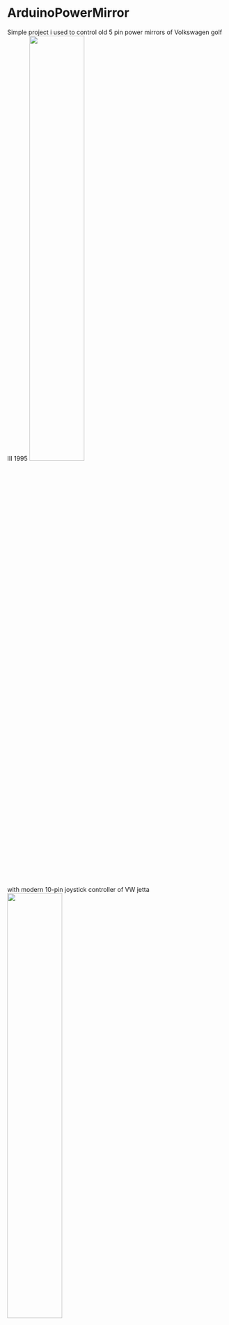 # ArduinoPowerMirror
Simple project i used to control old 5 pin power mirrors of Volkswagen golf III 1995 <img src="https://d3inagkmqs1m6q.cloudfront.net/1517/media-photos/cp045968-lh-exterior-side-view-door-mirror-93-99-vw-jetta-golf-gti-mk3-power-genuine-2.jpg" float= "left" width= "50%" height= "width" /><br>
with modern 10-pin joystick controller of VW jetta <br><img src="https://ae01.alicdn.com/kf/HTB1kc4MOVXXXXaLaXXXq6xXFXXX3/Side-Mirror-Heat-Controller-Knob-Switch-For-VW-Passat-Jetta-Golf-Beetle-Auto-Replacement-Parts-Heat.jpg" float= "left" width= "50%" height= "width" />
<br>
## future version
Improved version i planned did include comparing value of known resistor to the resistance of the controller, but gearset inside the right side mirror broke, so i didn't develop this further. Main functionality is gained through control of the relay block. By reversing polarity and directing electricity to motors or defog resistors, satisfiable result was gained. 
<br>
## field testing
As mentioned before, right mirror's gears broke, so i didn't attach the planned mirrors to my car. Thus, i haven't tested these during winter or long, rainy seasons. Preferably, arduino and relay would be in a waterproof case, preventing any potenital problems caused by water condensing on the pcb.
